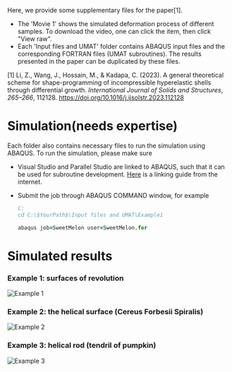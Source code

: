 Here, we provide some supplementary files for the paper[1]. 

- The 'Movie 1' shows the simulated deformation process of different samples. To download the video, one can click the item, then click "View raw". 
- Each 'Input files and UMAT' folder contains ABAQUS input files and the corresponding FORTRAN files (UMAT subroutines). The results presented in the paper can be duplicated by these files. 

[1] Li, Z., Wang, J., Hossain, M., & Kadapa, C. (2023). A general theoretical scheme for shape-programming of incompressible hyperelastic shells through differential growth. *International Journal of Solids and Structures*, *265–266*, 112128. https://doi.org/10.1016/j.ijsolstr.2023.112128

# Simulation(needs expertise)

Each folder also contains necessary files to run the simulation using ABAQUS. To run the simulation, please make sure 

- Visual Studio and Parallel Studio are linked to ABAQUS, such that it can be used for subroutine development. [Here](https://www.researchgate.net/publication/349991987_Linking_ABAQUS_20192020_and_Intel_oneAPI_Base_Toolkit_FORTRAN_Compiler) is a linking guide from the internet. 

- Submit the job through ABAQUS COMMAND window, for example

  ```fortran
  C:
  cd C:\$YourPath$\Input files and UMAT\Example1
  
  abaqus job=SweetMelon user=SweetMelon.for 
  ```

  

# Simulated results

### Example 1: surfaces of revolution

![Example 1](https://github.com/Jeff97/growth-of-shell/blob/main/Example1.jpg)

### Example 2: the helical surface (Cereus Forbesii Spiralis)

![Example 2](https://github.com/Jeff97/growth-of-shell/blob/main/MappingHelical.jpg)

### Example 3: helical rod (tendril of pumpkin)

![Example 3](https://github.com/Jeff97/growth-of-shell/blob/main/MappingRod.jpg)
